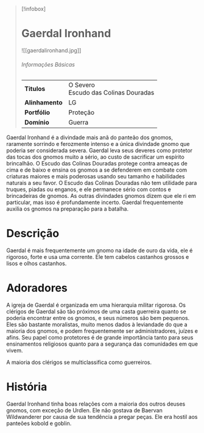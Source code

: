 > [!infobox]
> # Gaerdal Ironhand
> ![[gaerdalironhand.jpg]]
> ###### Informações Básicas
> | | |
> | ---- | ---- |
> | **Titulos** | O Severo<br/>Escudo das Colinas Douradas |
> | **Alinhamento** | LG |
> | **Portfólio** | Proteção |
> | **Domínio** | Guerra |

Gaerdal Ironhand é a divindade mais anã do panteão dos gnomos, raramente sorrindo e ferozmente intenso e a única divindade gnomo que poderia ser considerada severa. Gaerdal leva seus deveres como protetor das tocas dos gnomos muito a sério, ao custo de sacrificar um espírito brincalhão. O Escudo das Colinas Douradas protege contra ameaças de cima e de baixo e ensina os gnomos a se defenderem em combate com criaturas maiores e mais poderosas usando seu tamanho e habilidades naturais a seu favor. O Escudo das Colinas Douradas não tem utilidade para truques, piadas ou enganos, e ele permanece sério com contos e brincadeiras de gnomos. As outras divindades gnomos dizem que ele ri em particular, mas isso é profundamente incerto. Gaerdal frequentemente auxilia os gnomos na preparação para a batalha.

# Descrição
Gaerdal é mais frequentemente um gnomo na idade de ouro da vida, ele é rigoroso, forte e usa uma corrente. Ele tem cabelos castanhos grossos e lisos e olhos castanhos.

# Adoradores
A igreja de Gaerdal é organizada em uma hierarquia militar rigorosa. Os clérigos de Gaerdal são tão próximos de uma casta guerreira quanto se poderia encontrar entre os gnomos, e seus números são bem pequenos. Eles são bastante moralistas, muito menos dados à leviandade do que a maioria dos gnomos, e podem frequentemente ser administradores, juízes e afins. Seu papel como protetores é de grande importância tanto para seus ensinamentos religiosos quanto para a segurança das comunidades em que vivem.

A maioria dos clérigos se multiclassifica como guerreiros.

# História
Gaerdal Ironhand tinha boas relações com a maioria dos outros deuses gnomos, com exceção de Urdlen. Ele não gostava de Baervan Wildwanderer por causa de sua tendência a pregar peças. Ele era hostil aos panteões kobold e goblin.
